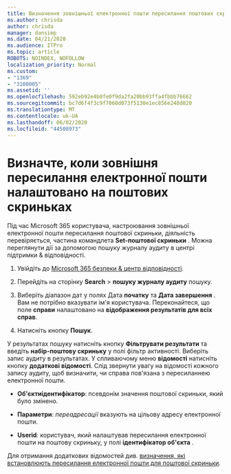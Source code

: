```yaml
---
title: Визначення зовнішньої електронної пошти пересилання поштових скриньок у журналах аудиту
ms.author: chrisda
author: chrisda
manager: dansimp
ms.date: 04/21/2020
ms.audience: ITPro
ms.topic: article
ROBOTS: NOINDEX, NOFOLLOW
localization_priority: Normal
ms.custom:
- "1369"
- "3100005"
ms.assetid: ''
ms.openlocfilehash: 592eb92e4b0fe0f9da2fa20bb93ffa4fbbb76662
ms.sourcegitcommit: bc7d6f4f3c9f7060d073f5130e1ec856e248d020
ms.translationtype: MT
ms.contentlocale: uk-UA
ms.lasthandoff: 06/02/2020
ms.locfileid: "44508973"
---
```

# <a name="identify-when-external-email-forwarding-is-configured-on-mailboxes"></a>Визначте, коли зовнішня пересилання електронної пошти налаштовано на поштових скриньках

Під час Microsoft 365 користувача, настроювання зовнішньої електронної пошти пересилання поштової скриньки, діяльність перевіряється, частина командлета **Set-поштової скриньки** . Можна переглянути дії за допомогою пошуку журналу аудиту в центрі підтримки & відповідності.

1. Увійдіть до [Microsoft 365 безпеки & центр відповідності](https://protection.office.com/).

2. Перейдіть на сторінку **Search**  >  **пошуку журналу аудиту** пошуку.

3. Виберіть діапазон дат у полях Дата **початку** та **Дата завершення** . Вам не потрібно вказувати ім'я користувача. Переконайтеся, що поле **справи** налаштовано на **відображення результатів для всіх справ**.

4. Натисніть кнопку **Пошук**.

У результатах пошуку натисніть кнопку **Фільтрувати результати** та введіть **набір-поштову скриньку** у полі фільтр активності. Виберіть запис аудиту в результатах. У спливаючому меню **відомості** натисніть кнопку **додаткові відомості**. Слід звернути увагу на відомості кожного запису аудиту, щоб визначити, чи справа пов'язана з пересиланнею електронної пошти.

- **Об'єктиідентифікатор**: псевдонім значення поштової скриньки, який було змінено.

- **Параметри**: _переадресації_ вказують на цільову адресу електронної пошти.

- **Userid**: користувач, який налаштував пересилання електронної пошти на поштову скриньку, у полі **ідентифікатор об'єкта** .

Для отримання додаткових відомостей див. [визначення, які встановлюють пересилання електронної пошти для поштової скриньки](https://docs.microsoft.com/microsoft-365/compliance/auditing-troubleshooting-scenarios#determine-who-set-up-email-forwarding-for-a-mailbox).
